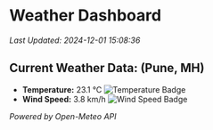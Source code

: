 
# Weather Dashboard

_Last Updated: 2024-12-01 15:08:36_

## Current Weather Data: (Pune, MH)
- **Temperature:** 23.1 °C ![Temperature Badge](https://img.shields.io/badge/Temperature-Medium%20Temp-green)
- **Wind Speed:** 3.8 km/h ![Wind Speed Badge](https://img.shields.io/badge/Wind%20Speed-Low%20Wind-blue)

*Powered by Open-Meteo API*
